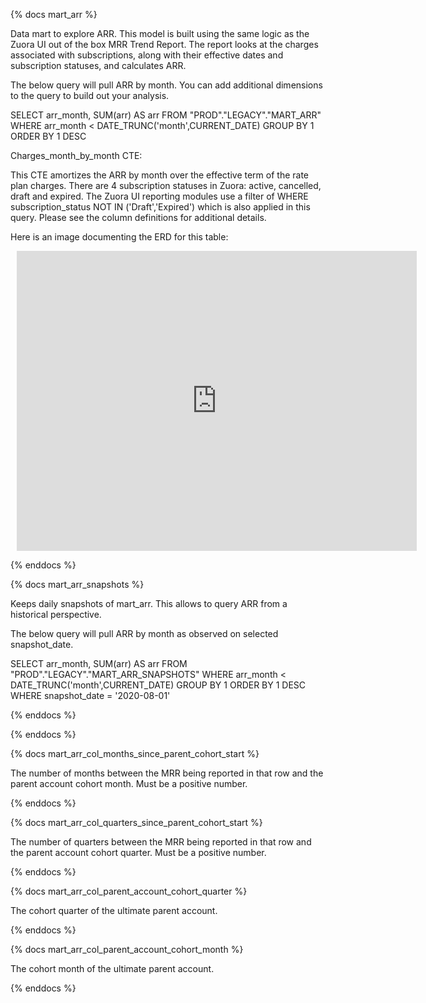 {% docs mart_arr %}

Data mart to explore ARR. This model is built using the same logic as the Zuora UI out of the box MRR Trend Report. The report looks at the charges associated with subscriptions, along with their effective dates and subscription statuses, and calculates ARR.

The below query will pull ARR by month. You can add additional dimensions to the query to build out your analysis.

SELECT
  arr_month,
  SUM(arr)  AS arr
FROM "PROD"."LEGACY"."MART_ARR"
WHERE arr_month < DATE_TRUNC('month',CURRENT_DATE)
GROUP BY 1
ORDER BY 1 DESC

Charges_month_by_month CTE:

This CTE amortizes the ARR by month over the effective term of the rate plan charges. There are 4 subscription statuses in Zuora: active, cancelled, draft and expired. The Zuora UI reporting modules use a filter of WHERE subscription_status NOT IN ('Draft','Expired') which is also applied in this query. Please see the column definitions for additional details.

Here is an image documenting the ERD for this table:

<div style="width: 640px; height: 480px; margin: 10px; position: relative;"><iframe allowfullscreen frameborder="0" style="width:640px; height:480px" src="https://app.lucidchart.com/documents/embeddedchart/998dbbae-f04e-4310-9d85-0c360a40a018" id="T0XuoGn786sQ"></iframe></div>



{% enddocs %}

{% docs mart_arr_snapshots %}

Keeps daily snapshots of mart_arr. This allows to query ARR from a historical perspective. 

The below query will pull ARR by month as observed on selected snapshot_date.

SELECT
  arr_month,
  SUM(arr)  AS arr
FROM "PROD"."LEGACY"."MART_ARR_SNAPSHOTS"
WHERE arr_month < DATE_TRUNC('month',CURRENT_DATE)
GROUP BY 1
ORDER BY 1 DESC
WHERE snapshot_date = '2020-08-01'

{% enddocs %}

{% enddocs %}

{% docs mart_arr_col_months_since_parent_cohort_start %}

The number of months between the MRR being reported in that row and the parent account cohort month. Must be a positive number.

{% enddocs %}

{% docs mart_arr_col_quarters_since_parent_cohort_start %}

The number of quarters between the MRR being reported in that row and the parent account cohort quarter. Must be a positive number.

{% enddocs %}

{% docs mart_arr_col_parent_account_cohort_quarter %}

The cohort quarter of the ultimate parent account.

{% enddocs %}


{% docs mart_arr_col_parent_account_cohort_month %}

The cohort month of the ultimate parent account.

{% enddocs %}
